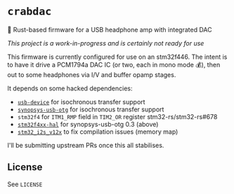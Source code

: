 # `crabdac`

:crab: Rust-based firmware for a USB headphone amp with integrated DAC

_This project is a work-in-progress and is certainly not ready for use_

This firmware is currently configured for use on an stm32f446. The intent is to
have it drive a PCM1794a DAC IC (or two, each in mono mode :moneybag:), then out
to some headphones via I/V and buffer opamp stages.

It depends on some hacked dependencies:

* [`usb-device`](https://github.com/dgoodlad/usb-device) for isochronous transfer support
* [`synopsys-usb-otg`](https://github.com/dgoodlad/synopsys-usb-otg) for isochronous transfer support
* `stm32f4` for `ITM1_RMP` field in `TIM2_OR` register stm32-rs/stm32-rs#678
* [`stm32f4xx-hal`](https://github.com/dgoodlad/stm32f4xx-hal) for synopsys-usb-otg 0.3 (above)
* [`stm32_i2s_v12x`](https://github.com/samcrow/stm32_i2s) to fix compilation issues (memory map)

I'll be submitting upstream PRs once this all stabilises.

## License

See `LICENSE`
